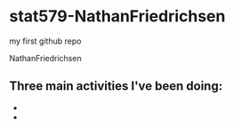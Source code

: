 # stat579-NathanFriedrichsen
my first github repo

NathanFriedrichsen

Three main activities I've been doing:
  - 
  - 
  - 
